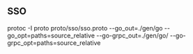 ## SSO

protoc -I proto proto/sso/sso.proto --go_out=./gen/go --go_opt=paths=source_relative --go-grpc_out=./gen/go/ --go-grpc_opt=paths=source_relative